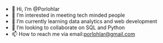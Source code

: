 - 👋 Hi, I’m @Porlohlar
- 👀 I’m interested in meeting tech minded people
- 🌱 I’m currently learning data analytics and web development
- 💞️ I’m looking to collaborate on SQL and Python
- 📫 How to reach me via email:porlohlar@gmail.com

<!---
Porlohlar/Porlohlar is a ✨ special ✨ repository because its `README.md` (this file) appears on your GitHub profile.
You can click the Preview link to take a look at your changes.
--->
